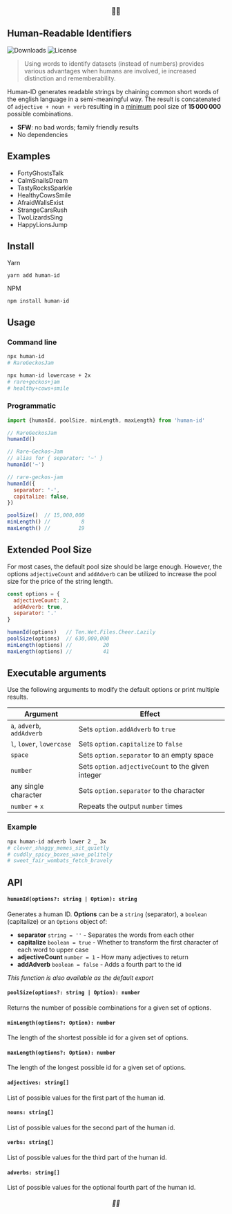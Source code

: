 <h3 align="center">💃🆔</h3>

## Human-Readable Identifiers

![Downloads](https://img.shields.io/npm/dm/human-id)
![License](https://img.shields.io/npm/l/human-id)

> Using words to identify datasets (instead of numbers) provides various advantages when humans are involved, ie increased distinction and rememberability.

Human-ID generates readable strings by chaining common short words of the english language in a semi-meaningful way.
The result is concatenated of `adjective + noun + verb` resulting in a [minimum](#extended-pool-size) pool size of **15 000 000** possible combinations.

- **SFW**: no bad words; family friendly results
- No dependencies

## Examples

- FortyGhostsTalk
- CalmSnailsDream
- TastyRocksSparkle
- HealthyCowsSmile
- AfraidWallsExist
- StrangeCarsRush
- TwoLizardsSing
- HappyLionsJump

## Install

Yarn
```
yarn add human-id
```

NPM
```
npm install human-id
```

## Usage

### Command line

```sh
npx human-id
# RareGeckosJam

npx human-id lowercase + 2x
# rare+geckos+jam
# healthy+cows+smile
```

### Programmatic

```js
import {humanId, poolSize, minLength, maxLength} from 'human-id'

// RareGeckosJam
humanId()

// Rare~Geckos~Jam
// alias for { separator: '~' }
humanId('~')

// rare-geckos-jam
humanId({
  separator: '-',
  capitalize: false,
})

poolSize()  // 15,000,000
minLength() //          8
maxLength() //         19
```

## Extended Pool Size

For most cases, the default pool size should be large enough. However, the options `adjectiveCount` and `addAdverb` can be utilized to increase the pool size for the price of the string length.

```js
const options = {
  adjectiveCount: 2,
  addAdverb: true,
  separator: '.'
}

humanId(options)   // Ten.Wet.Files.Cheer.Lazily
poolSize(options)  // 630,000,000
minLength(options) //          20
maxLength(options) //          41
```

## Executable arguments

Use the following arguments to modify the default options or print multiple results.

| Argument                   | Effect                                            |
| -------------------------- | ------------------------------------------------- |
| `a`, `adverb`, `addAdverb` | Sets `option.addAdverb` to `true`                 |
| `l`, `lower`, `lowercase`  | Sets `option.capitalize` to `false`               |
| `space`                    | Sets `option.separator` to an empty space ` `     |
| `number`                   | Sets `option.adjectiveCount` to the given integer |
| any single character       | Sets `option.separator` to the character          |
| `number` + `x`             | Repeats the output `number` times                 | 

### Example

```bash
npx human-id adverb lower 2 _ 3x
# clever_shaggy_memes_sit_quietly
# cuddly_spicy_boxes_wave_politely
# sweet_fair_wombats_fetch_bravely
```

## API

#### `humanId(options?: string | Option): string`
Generates a human ID. **Options** can be a `string` (separator), a `boolean` (capitalize) or an `Options` object of:
- **separator** `string = ''` - Separates the words from each other
- **capitalize** `boolean = true` - Whether to transform the first character of each word to upper case
- **adjectiveCount** `number = 1` - How many adjectives to return
- **addAdverb** `boolean = false` - Adds a fourth part to the id

*This function is also available as the default export*

#### `poolSize(options?: string | Option): number`
Returns the number of possible combinations for a given set of options.

#### `minLength(options?: Option): number`
The length of the shortest possible id for a given set of options.

#### `maxLength(options?: Option): number`
The length of the longest possible id for a given set of options.

#### `adjectives: string[]`
List of possible values for the first part of the human id.

#### `nouns: string[]`
List of possible values for the second part of the human id.

#### `verbs: string[]`
List of possible values for the third part of the human id.

#### `adverbs: string[]`
List of possible values for the optional fourth part of the human id.


<h6 align="center">💃🆔</h6>

